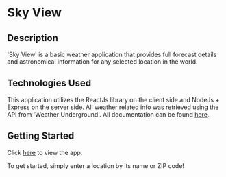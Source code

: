 # Sky View

## Description
'Sky View' is a basic weather application that provides full forecast details and astronomical information for any selected location in the world.  

## Technologies Used
This application utilizes the ReactJs library on the client side and NodeJs + Express on the server side. All weather related info was retrieved using the API from 'Weather Underground'. All documentation can be found [here](https://www.wunderground.com/weather/api/). 

## Getting Started
Click [here](https://guarded-meadow-50921.herokuapp.com/) to view the app.

To get started, simply enter a location by its name or ZIP code!
